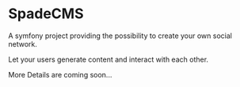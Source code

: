 SpadeCMS
=========

A symfony project providing the possibility to create your own social network. 

Let your users generate content and interact with each other.


More Details are coming soon...
